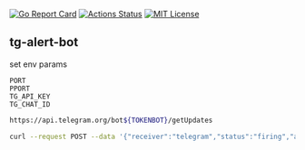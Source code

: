 [![Go Report Card](https://goreportcard.com/badge/github.com/and07/tg-alert-bot)](https://goreportcard.com/report/github.com/and07/tg-alert-bot)
[![Actions Status](https://github.com/and07/tg-alert-bot/workflows/Build%20and%20Test/badge.svg)](https://github.com/and07/tg-alert-bot/actions)
[![MIT License](http://img.shields.io/:license-mit-blue.svg)](LICENSE)


## tg-alert-bot

set env params
```
PORT
PPORT
TG_API_KEY
TG_CHAT_ID
```

```sh
https://api.telegram.org/bot${TOKENBOT}/getUpdates
```


```sh
curl --request POST --data '{"receiver":"telegram","status":"firing","alerts":[{"status":"firing","labels":{"alertname":"Fire","severity":"critical"},"annotations":{"message":"Something is on fire"},"startsAt":"2018-11-04T22:43:58.283995108+01:00","endsAt":"2018-11-04T22:46:58.283995108+01:00","generatorURL":"http://localhost:9090/graph?g0.expr=vector%28666%29\u0026g0.tab=1"}],"groupLabels":{"alertname":"Fire"},"commonLabels":{"alertname":"Fire","severity":"critical"},"commonAnnotations":{"message":"Something is on fire"},"externalURL":"http://localhost:9093","version":"4","groupKey":"{}:{alertname=\"Fire\"}"}' localhost:9090/webhook
```
